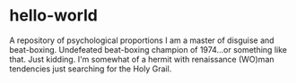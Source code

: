 # hello-world
A repository of psychological proportions
I am a master of disguise and beat-boxing. Undefeated beat-boxing champion of 1974...or something like that.
Just kidding.
I'm somewhat of a hermit with renaissance (WO)man tendencies just searching for the Holy Grail.
